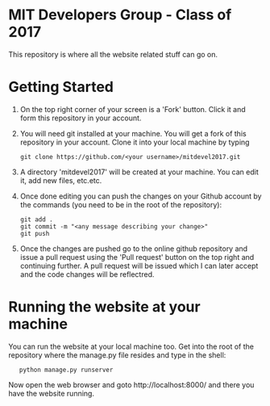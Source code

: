 MIT Developers Group - Class of 2017
============

This repository is where all the website related stuff can go on.

Getting Started
============

1. On the top right corner of your screen is a 'Fork' button. Click it and form this repository in your account.
2. You will need git installed at your machine. You will get a fork of this repository in your account. Clone it into your local machine by typing

       git clone https://github.com/<your username>/mitdevel2017.git

3. A directory 'mitdevel2017' will be created at your machine. You can edit it, add new files, etc.etc.
4. Once done editing you can push the changes on your Github account by the commands (you need to be in the root of the repository):

       git add .
       git commit -m "<any message describing your change>"
       git push
       
5. Once the changes are pushed go to the online github repository and issue a pull request using the 'Pull request' button on the top right and continuing further. A pull request will be issued which I can later accept and the code changes will be reflectred.

Running the website at your machine
=============

You can run the website at your local machine too. Get into the root of the repository where the manage.py file resides and type in the shell:

       python manage.py runserver
       
Now open the web browser and goto http://localhost:8000/ and there you have the website running.
